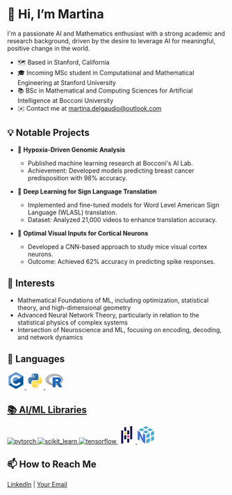 # 👋 Hi, I’m Martina

I'm a passionate AI and Mathematics enthusiast with a strong academic and research background, driven by the desire to leverage AI for meaningful, positive change in the world.

- 🗺️ Based in Stanford, California
- 🎓 Incoming MSc student in Computational and Mathematical Engineering at Stanford University
- 📚 BSc in Mathematical and Computing Sciences for Artificial Intelligence at Bocconi University
- ✉️ Contact me at martina.delgaudio@outlook.com

## 💡 Notable Projects
- 🧬 **Hypoxia-Driven Genomic Analysis**
  
  - Published machine learning research at Bocconi's AI Lab.
  - Achievement: Developed models predicting breast cancer predisposition with 98% accuracy.
- 👐  **Deep Learning for Sign Language Translation**
  
  - Implemented and fine-tuned models for Word Level American Sign Language (WLASL) translation.
  - Dataset: Analyzed 21,000 videos to enhance translation accuracy.
- 🧠 **Optimal Visual Inputs for Cortical Neurons**
  
  - Developed a CNN-based approach to study mice visual cortex neurons.
  - Outcome: Achieved 62% accuracy in predicting spike responses.
 
## 👀 Interests
- Mathematical Foundations of ML, including optimization, statistical theory, and high-dimensional geometry
- Advanced Neural Network Theory, particularly in relation to the statistical physics of complex systems
- Intersection of Neuroscience and ML, focusing on encoding, decoding, and network dynamics

## 🔧 Languages
<p align="left"> <a href="https://www.cprogramming.com/" target="_blank" rel="noreferrer"> <img src="https://raw.githubusercontent.com/devicons/devicon/master/icons/c/c-original.svg" alt="c" width="40" height="40"/> </a> <a href="https://www.python.org" target="_blank" rel="noreferrer"> <img src="https://raw.githubusercontent.com/devicons/devicon/master/icons/python/python-original.svg" alt="python" width="40" height="40"/> </a> <a href="https://www.r-project.org" target="_blank" rel="noreferrer"> <img src="https://raw.githubusercontent.com/devicons/devicon/master/icons/r/r-original.svg" alt="R" width="40" height="40"/> </p>

## 📚 AI/ML Libraries
<p align="left"> </a> <a href="https://pytorch.org/" target="_blank" rel="noreferrer"> <img src="https://www.vectorlogo.zone/logos/pytorch/pytorch-icon.svg" alt="pytorch" width="40" height="40"/> </a> <a href="https://scikit-learn.org/" target="_blank" rel="noreferrer"> <img src="https://upload.wikimedia.org/wikipedia/commons/0/05/Scikit_learn_logo_small.svg" alt="scikit_learn" width="40" height="40"/> </a> <a href="https://www.tensorflow.org" target="_blank" rel="noreferrer"> <img src="https://www.vectorlogo.zone/logos/tensorflow/tensorflow-icon.svg" alt="tensorflow" width="40" height="40"/> </a> <a href="https://pandas.pydata.org/" target="_blank" rel="noreferrer">
        <img src="https://raw.githubusercontent.com/devicons/devicon/2ae2a900d2f041da66e950e4d48052658d850630/icons/pandas/pandas-original.svg" alt="pandas" width="40" height="40"/>
    </a>
    <a href="https://numpy.org/" target="_blank" rel="noreferrer">
        <img src="https://raw.githubusercontent.com/devicons/devicon/master/icons/numpy/numpy-original.svg" alt="numpy" width="40" height="40"/>
    </a></p>

## 📫 How to Reach Me
[LinkedIn](your-linkedin-profile) | [Your Email](mailto:your-email@example.com)



 





<!--
**MartinaDelGaudio/MartinaDelGaudio** is a ✨ _special_ ✨ repository because its `README.md` (this file) appears on your GitHub profile.

Here are some ideas to get you started:

- 🔭 I’m currently working on ...
- 🌱 I’m currently learning ...
- 👯 I’m looking to collaborate on ...
- 🤔 I’m looking for help with ...
- 💬 Ask me about ...
- 📫 How to reach me: ...
- 😄 Pronouns: ...
- ⚡ Fun fact: ...
-->
